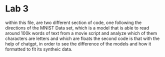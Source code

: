 # Lab 3 

within this file, are two different section of code, one following the directions of the MNIST Data set, which is a model that is able to read around 100k words of text from a movie script and analyze which of them characters are letters and which are floats 
the second code is that with the help of chatgpt, in order to see the difference of the models and how it formatted to fit its syntheic data. 
